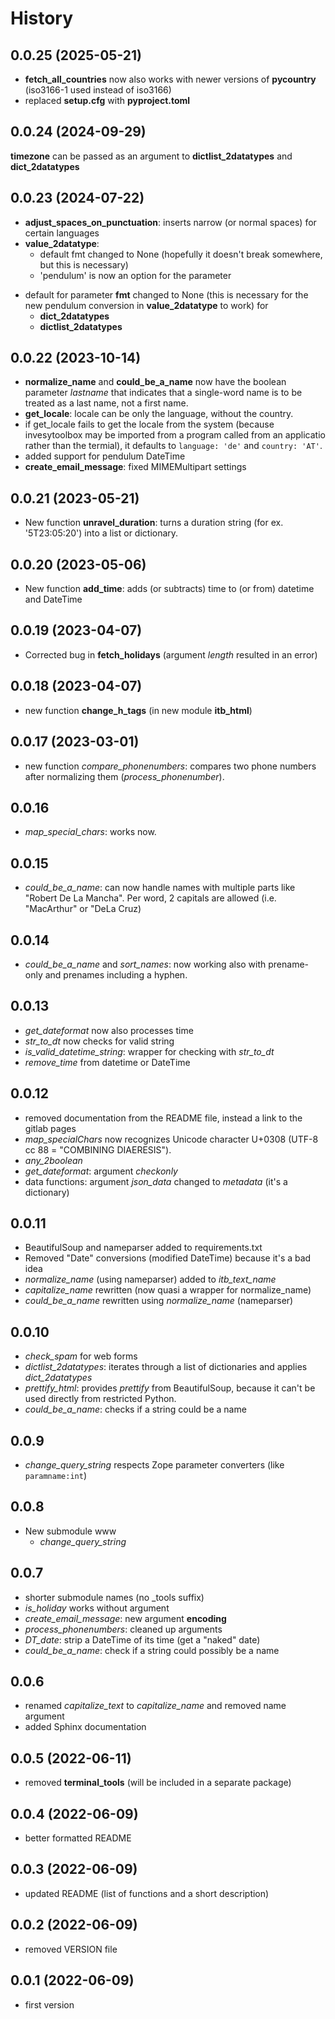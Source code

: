 # History
## 0.0.25 (2025-05-21)
- **fetch_all_countries** now also works with newer versions of **pycountry** (iso3166-1 used instead of iso3166)
- replaced **setup.cfg** with **pyproject.toml**

## 0.0.24 (2024-09-29)
**timezone** can be passed as an argument to **dictlist_2datatypes** and **dict_2datatypes**

## 0.0.23 (2024-07-22)
* **adjust_spaces_on_punctuation**: inserts narrow (or normal spaces) for certain languages
* **value_2datatype**: 
  - default fmt changed to None (hopefully it doesn't break somewhere, but this is necessary)
  - 'pendulum' is now an option for the parameter 
- default for parameter **fmt** changed to None (this is necessary for the new pendulum conversion in **value_2datatype** to work) for
	- **dict_2datatypes**
	- **dictlist_2datatypes**

## 0.0.22 (2023-10-14)
* **normalize_name** and **could_be_a_name** now have the boolean parameter *lastname* that indicates that a single-word name is to be treated as a last name, not a first name.
* **get_locale**: locale can be only the language, without the country.
* if get_locale fails to get the locale from the system (because invesytoolbox may be imported from a program called from an applicatio rather than the termial), it defaults to `language: 'de'` and `country: 'AT'`.
* added support for pendulum DateTime
* **create_email_message**: fixed MIMEMultipart settings

## 0.0.21 (2023-05-21)
* New function **unravel_duration**: turns a duration string (for ex. '5T23:05:20') into a list or dictionary.

## 0.0.20 (2023-05-06)
* New function **add_time**: adds (or subtracts) time to (or from) datetime and DateTime

## 0.0.19 (2023-04-07)
* Corrected bug in **fetch_holidays** (argument *length* resulted in an error)

## 0.0.18 (2023-04-07)
* new function **change_h_tags** (in new module **itb_html**)

## 0.0.17 (2023-03-01)
* new function *compare_phonenumbers*: compares two phone numbers after normalizing them (*process_phonenumber*).

## 0.0.16
* *map_special_chars*: works now.

## 0.0.15
* *could_be_a_name*: can now handle names with multiple parts like "Robert De La Mancha". Per word, 2 capitals are allowed (i.e. "MacArthur" or "DeLa Cruz)

## 0.0.14
* *could_be_a_name* and *sort_names*: now working also with prename-only and prenames including a hyphen.

## 0.0.13
* *get_dateformat* now also processes time
* *str_to_dt* now checks for valid string
* *is_valid_datetime_string*: wrapper for checking with *str_to_dt*
* *remove_time* from datetime or DateTime

## 0.0.12
* removed documentation from the README file, instead a link to the gitlab pages
* *map_specialChars* now recognizes Unicode character U+0308 (UTF-8 cc 88 = "COMBINING DIAERESIS").
* *any_2boolean*
* *get_dateformat*: argument *checkonly*
* data functions: argument *json_data* changed to *metadata* (it's a dictionary)

## 0.0.11
* BeautifulSoup and nameparser added to requirements.txt
* Removed "Date" conversions (modified DateTime) because it's a bad idea
* *normalize_name* (using nameparser) added to *itb_text_name*
* *capitalize_name* rewritten (now quasi a wrapper for normalize_name)
* *could_be_a_name* rewritten using *normalize_name* (nameparser)

## 0.0.10
* *check_spam* for web forms
* *dictlist_2datatypes*: iterates through a list of dictionaries and applies *dict_2datatypes*
* *prettify_html*: provides *prettify* from BeautifulSoup, because it can't be used directly from restricted Python.
* *could_be_a_name*: checks if a string could be a name

## 0.0.9
* *change\_query\_string* respects Zope parameter converters (like `paramname:int`)

## 0.0.8
* New submodule www
   * *change\_query\_string*

## 0.0.7
* shorter submodule names (no _tools suffix)
* *is_holiday* works without argument
* *create\_email\_message*: new argument **encoding**
* *process_phonenumbers*: cleaned up arguments
* *DT_date*: strip a DateTime of its time (get a "naked" date)
* *could\_be\_a\_name*: check if a string could possibly be a name

## 0.0.6
* renamed *capitalize\_text* to *capitalize_name* and removed name argument
* added Sphinx documentation

## 0.0.5 (2022-06-11)
* removed **terminal_tools** (will be included in a separate package)

## 0.0.4 (2022-06-09)
* better formatted README

## 0.0.3 (2022-06-09)
* updated README (list of functions and a short description)

## 0.0.2 (2022-06-09)
* removed VERSION file

## 0.0.1 (2022-06-09)
* first version